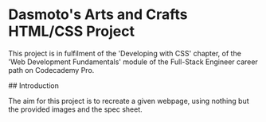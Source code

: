 # Dasmoto's Arts and Crafts HTML/CSS Project
This project is in fulfilment of the 'Developing with CSS' chapter, of the 'Web Development Fundamentals' module of the Full-Stack Engineer career path on Codecademy Pro.

## Introduction

The aim for this project is to recreate a given webpage, using nothing but the provided images and the spec sheet.
